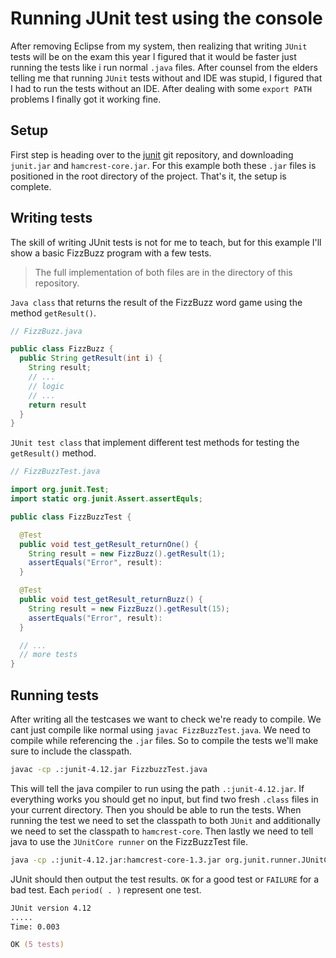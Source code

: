 # Running JUnit test using the console

After removing Eclipse from my system, then realizing that writing `JUnit` tests will be on the exam
this year I figured that it would be faster just running the tests like i run normal `.java` files.
After counsel from the elders telling me that running `JUnit` tests without and IDE was stupid, I
figured that I had to run the tests without an IDE. After dealing with some `export PATH` problems I
finally got it working fine.

## Setup

First step is heading over to the [junit](https://github.com/junit-team/junit4/wiki/Download-and-Install)
git repository, and downloading `junit.jar` and `hamcrest-core.jar`. For this example both these
`.jar` files is positioned in the root directory of the project. That's it, the setup is complete.

## Writing tests

The skill of writing JUnit tests is not for me to teach, but for this example I'll show a basic 
FizzBuzz program with a few tests. 

> The full implementation of both files are in the directory of this repository.

`Java class` that returns the result of the FizzBuzz word game using the method `getResult()`.
```java
// FizzBuzz.java

public class FizzBuzz {
  public String getResult(int i) {
    String result;
    // ...
    // logic
    // ...
    return result
  }
}
```

`JUnit test class` that implement different test methods for testing the `getResult()` method.
```java
// FizzBuzzTest.java

import org.junit.Test;
import static org.junit.Assert.assertEquls;

public class FizzBuzzTest {

  @Test
  public void test_getResult_returnOne() {
    String result = new FizzBuzz().getResult(1);
    assertEquals("Error", result):
  }

  @Test
  public void test_getResult_returnBuzz() {
    String result = new FizzBuzz().getResult(15);
    assertEquals("Error", result):
  }

  // ...
  // more tests
}
```
## Running tests

After writing all the testcases we want to check we're ready to compile. We cant just compile like
normal using `javac FizzBuzzTest.java`. We need to compile while referencing the `.jar` files. So to
compile the tests we'll make sure to include the classpath.
```zsh
javac -cp .:junit-4.12.jar FizzbuzzTest.java
```
This will tell the java compiler to run using the path `.:junit-4.12.jar`. If everything works you
should get no input, but find two fresh `.class` files in your current directory. Then you should be
able to run the tests. When running the test we need to set the classpath to both `JUnit` and 
additionally we need to set the classpath to `hamcrest-core`. Then lastly we need to tell java to 
use the `JUnitCore runner` on the FizzBuzzTest file. 
```zsh
java -cp .:junit-4.12.jar:hamcrest-core-1.3.jar org.junit.runner.JUnitCore FizzbuzzTest
```

JUnit should then output the test results. `OK` for a good test or `FAILURE` for a bad test.
Each `period( . )` represent one test.
```zsh
JUnit version 4.12
.....
Time: 0.003

OK (5 tests)
```
